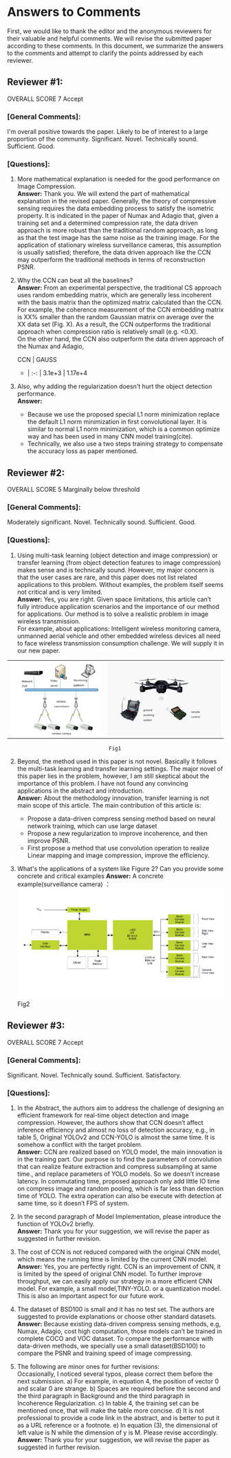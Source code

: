# Answers to Comments
First, we would like to thank the editor and the anonymous reviewers for their valuable and helpful comments. We will revise the submitted paper according to these comments. In this document, we summarize the answers to the comments and attempt to clarify the points addressed by each reviewer. 
## Reviewer #1:
OVERALL SCORE 7 Accept
### [General Comments]: 
I'm overall positive towards the paper. Likely to be of interest to a large proportion of the community. Significant.
Novel. Technically sound. Sufficient. Good. 
### [Questions]: 
1. More mathematical explanation is needed for the good performance on Image Compression.   
**Answer:** Thank you. We will extend the part of mathematical explanation in the revised paper. Generally, the theory of compressive sensing requires the data embedding process to satisfy the isometric property. It is indicated in the paper of Numax and Adagio that, given a training set and a determined compression rate, the data driven approach is more robust than the traditional random approach, as long as that the test image has the same noise as the training image. For the application of stationary wireless surveillance cameras, this assumption is usually satisfied; therefore, the data driven approach like the CCN may outperform the traditional methods in terms of reconstruction PSNR. 


2. Why the CCN can beat all the baselines?  
**Answer:** From an experimental perspective, the traditional CS approach uses random embedding matrix, which are generally less incoherent with the basis matrix than the optimized matrix calculated than the CCN. For example, the coherence measurement of the CCN embedding matrix is XX% smaller than the random Gaussian matrix on average over the XX data set (Fig. X). As a result, the CCN outperforms the traditional approach when compression ratio is relatively small (e.g. <0.X).  
On the other hand, the CCN also outperform the data driven approach of the Numax and Adagio, 
 
     CCN | GAUSS 
      - | :-: |
     3.1e+3  | 1.17e+4

3. Also, why adding the regularization doesn't hurt the object detection performance.  
**Answer:**
   -	Because we use the proposed special L1 norm minimization replace the default L1 norm minimization in first convolutional layer. It is similar to normal L1 norm minimization, which is a common optimize way and has been used in many CNN model training(cite).
   -	Technically, we also use a two steps training strategy to compensate the accuracy loss as paper mentioned.  
   
## Reviewer #2:  
OVERALL SCORE 5 Marginally below threshold  
### [General Comments]:  
Moderately significant. Novel. Technically sound. Sufficient. Good.  
### [Questions]:  
1.	Using multi-task learning (object detection and image compression) or transfer learning (from object detection features to image compression) makes sense and is technically sound. However, my major concern is that the user cases are rare, and this paper does not list related applications to this problem. Without examples, the problem itself seems not critical and is very limited.  
**Answer:** Yes, you are right. Given space limitations, this article can’t fully introduce application scenarios and the importance of our method for applications.  Our method is to solve a realistic problem in image wireless transmission.  
For example, about applications:  Intelligent wireless monitoring camera, unmanned aerial vehicle and other embedded wireless devices all need to face wireless transmission consumption challenge. We will supply it in our new paper.  
<table>
    <tr>
        <td ><center><img src="https://github.com/sosaaaad2/Rebuttal/blob/master/images/wireless_camera.jpg?watermark/2/text/aHR0cHM6Ly9ibG9nLmNzZG4ubmV0L3FxXzMzODI2NTY0/font/5a6L5L2T/fontsize/400/fill/I0JBQkFCMA==/dissolve/70" >
        <td ><center><img src="https://github.com/sosaaaad2/Rebuttal/blob/master/images/timg.jpg?watermark/2/text/aHR0cHM6Ly9ibG9nLmNzZG4ubmV0L3FxXzMzODI2NTY0/font/5a6L5L2T/fontsize/400/fill/I0JBQkFCMA==/dissolve/70"  >
    </tr>
</table>

                                     Fig1

2.	Beyond, the method used in this paper is not novel. Basically it follows the multi-task learning and transfer learning settings. The major novel of this paper lies in the problem, however, I am still skeptical about the importance of this problem. I have not found any convincing applications in the abstract and introduction.  
**Answer:** About the methodology innovation, transfer learning is not main scope of this article. The main contribution of this article is:  
     -	Propose a data-driven compress sensing method based on neural network training, which can use large dataset
     -	Propose a new regularization to improve incoherence, and then improve PSNR.
     -	First propose a method that use convolution operation to realize Linear mapping and image compression, improve the efficiency.  

3.	What's the applications of a system like Figure 2? Can you provide some concrete and critical examples
**Answer:** A concrete example(surveillance camera) ：  
![diagram](https://github.com/sosaaaad2/Rebuttal/blob/master/images/APLVPASYS_BD.jpg)  
                                Fig2

## Reviewer #3:  
OVERALL SCORE 7 Accept  
### [General Comments]:    
Significant. Novel. Technically sound. Sufficient. Satisfactory. 
### [Questions]:   
1.	In the Abstract, the authors aim to address the challenge of designing an efficient framework for real-time object detection and image compression. However, the authors show that CCN doesn’t affect inference efficiency and almost no loss of detection accuracy, e.g., in table 5, Original YOLOv2 and CCN-YOLO is almost the same time. It is somehow a conflict with the target problem.  
**Answer:** CCN are realized based on YOLO model, the main innovation is in the training part. Our purpose is to find the parameters of convolution that can realize feature extraction and compress subsampling at same time., and replace parameters of YOLO models. So we doesn’t increase latency. In commutating time, proposed approach only add little IO time on compress image and random pooling, which is far less than detection time of YOLO. The extra operation can also be execute with detection at same time, so it doesn’t FPS of system.   

2.	In the second paragraph of Model Implementation, please introduce the function of YOLOv2 briefly.  
**Answer:** Thank you for your suggestion, we will revise the paper as suggested in further revision.

3.	The cost of CCN is not reduced compared with the original CNN model, which means the running time is limited by the current CNN model.
**Answer:** Yes, you are perfectly right. CCN is an improvement of CNN, it is limited by the speed of original CNN model. To further improve throughput, we can easily apply our strategy in a more efficient CNN model. For example, a small model,TINY-YOLO. or a quantization model. This is also an important aspect for our future work.   

4.	The dataset of BSD100 is small and it has no test set. The authors are suggested to provide explanations or choose other standard datasets.  
**Answer:** Because existing data-driven compress sensing methods, e.g, Numax, Adagio, cost high computation, those models can’t be trained in complete COCO and VOC dataset. To compare the performance with data-driven methods, we specially use a small dataset(BSD100) to compare the PSNR and training speed of image compressing.  

5.	The following are minor ones for further revisions:  
Occasionally, I noticed several typos, please correct them before the next submission. 
a) For example, in equation 4, the position of vector 0 and scalar 0 are strange. 
b) Spaces are required before the second and the third paragraph in Background and the third paragraph in Incoherence Regularization.
c) In table 4, the training set can be mentioned once, that will make the table more concise.
d) It is not professional to provide a code link in the abstract, and is better to put it as a URL reference or a footnote.
e) In equation (3), the dimensional of left value is N while the dimension of y is M. Please revise accordingly.
**Answer:** Thank you for your suggestion, we will revise the paper as suggested in further revision.
